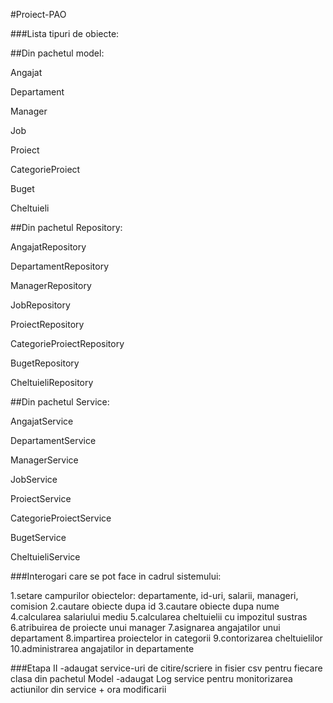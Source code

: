 #Proiect-PAO

###Lista tipuri de obiecte:

##Din pachetul model:

Angajat

Departament

Manager

Job

Proiect

CategorieProiect

Buget

Cheltuieli

##Din pachetul Repository:

AngajatRepository

DepartamentRepository

ManagerRepository

JobRepository

ProiectRepository

CategorieProiectRepository

BugetRepository

CheltuieliRepository
    
##Din pachetul Service:
 
AngajatService

DepartamentService

ManagerService

JobService

ProiectService

CategorieProiectService

BugetService

CheltuieliService
    
###Interogari care se pot face in cadrul sistemului:

1.setare campurilor obiectelor: departamente, id-uri, salarii, manageri, comision
2.cautare obiecte dupa id
3.cautare obiecte dupa nume
4.calcularea salariului mediu
5.calcularea cheltuielii cu impozitul sustras
6.atribuirea de proiecte unui manager
7.asignarea angajatilor unui departament
8.impartirea proiectelor in categorii
9.contorizarea cheltuielilor
10.administrarea angajatilor in departamente
    
    
###Etapa II
-adaugat service-uri de citire/scriere in fisier csv pentru fiecare clasa din pachetul Model
-adaugat Log service pentru monitorizarea actiunilor din service + ora modificarii
